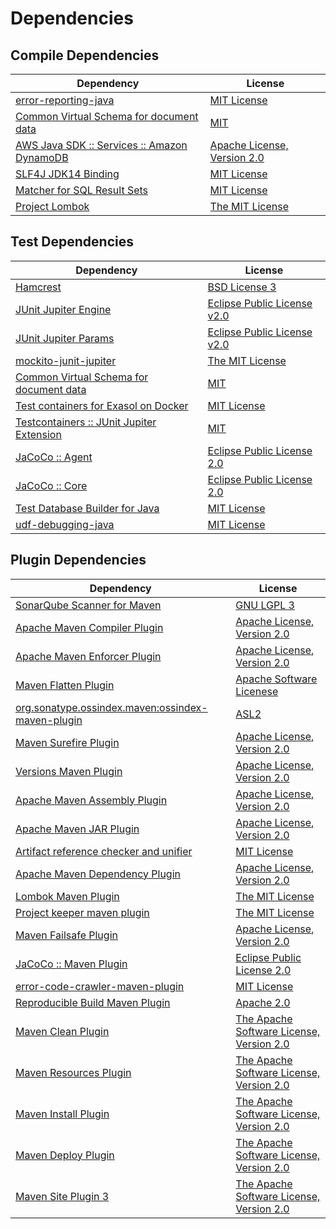 <!-- @formatter:off -->
# Dependencies

## Compile Dependencies

| Dependency                                       | License                          |
| ------------------------------------------------ | -------------------------------- |
| [error-reporting-java][0]                        | [MIT License][1]                 |
| [Common Virtual Schema for document data][2]     | [MIT][3]                         |
| [AWS Java SDK :: Services :: Amazon DynamoDB][4] | [Apache License, Version 2.0][5] |
| [SLF4J JDK14 Binding][6]                         | [MIT License][7]                 |
| [Matcher for SQL Result Sets][8]                 | [MIT License][9]                 |
| [Project Lombok][10]                             | [The MIT License][11]            |

## Test Dependencies

| Dependency                                      | License                           |
| ----------------------------------------------- | --------------------------------- |
| [Hamcrest][12]                                  | [BSD License 3][13]               |
| [JUnit Jupiter Engine][14]                      | [Eclipse Public License v2.0][15] |
| [JUnit Jupiter Params][14]                      | [Eclipse Public License v2.0][15] |
| [mockito-junit-jupiter][16]                     | [The MIT License][17]             |
| [Common Virtual Schema for document data][2]    | [MIT][3]                          |
| [Test containers for Exasol on Docker][18]      | [MIT License][19]                 |
| [Testcontainers :: JUnit Jupiter Extension][20] | [MIT][21]                         |
| [JaCoCo :: Agent][22]                           | [Eclipse Public License 2.0][23]  |
| [JaCoCo :: Core][22]                            | [Eclipse Public License 2.0][23]  |
| [Test Database Builder for Java][24]            | [MIT License][25]                 |
| [udf-debugging-java][26]                        | [MIT License][27]                 |

## Plugin Dependencies

| Dependency                                              | License                                        |
| ------------------------------------------------------- | ---------------------------------------------- |
| [SonarQube Scanner for Maven][28]                       | [GNU LGPL 3][29]                               |
| [Apache Maven Compiler Plugin][30]                      | [Apache License, Version 2.0][31]              |
| [Apache Maven Enforcer Plugin][32]                      | [Apache License, Version 2.0][31]              |
| [Maven Flatten Plugin][33]                              | [Apache Software Licenese][31]                 |
| [org.sonatype.ossindex.maven:ossindex-maven-plugin][34] | [ASL2][35]                                     |
| [Maven Surefire Plugin][36]                             | [Apache License, Version 2.0][31]              |
| [Versions Maven Plugin][37]                             | [Apache License, Version 2.0][31]              |
| [Apache Maven Assembly Plugin][38]                      | [Apache License, Version 2.0][31]              |
| [Apache Maven JAR Plugin][39]                           | [Apache License, Version 2.0][31]              |
| [Artifact reference checker and unifier][40]            | [MIT License][41]                              |
| [Apache Maven Dependency Plugin][42]                    | [Apache License, Version 2.0][31]              |
| [Lombok Maven Plugin][43]                               | [The MIT License][3]                           |
| [Project keeper maven plugin][44]                       | [The MIT License][45]                          |
| [Maven Failsafe Plugin][46]                             | [Apache License, Version 2.0][31]              |
| [JaCoCo :: Maven Plugin][47]                            | [Eclipse Public License 2.0][23]               |
| [error-code-crawler-maven-plugin][48]                   | [MIT License][49]                              |
| [Reproducible Build Maven Plugin][50]                   | [Apache 2.0][35]                               |
| [Maven Clean Plugin][51]                                | [The Apache Software License, Version 2.0][35] |
| [Maven Resources Plugin][52]                            | [The Apache Software License, Version 2.0][35] |
| [Maven Install Plugin][53]                              | [The Apache Software License, Version 2.0][35] |
| [Maven Deploy Plugin][54]                               | [The Apache Software License, Version 2.0][35] |
| [Maven Site Plugin 3][55]                               | [The Apache Software License, Version 2.0][35] |

[0]: https://github.com/exasol/error-reporting-java/
[1]: https://github.com/exasol/error-reporting-java/blob/main/LICENSE
[2]: https://github.com/exasol/virtual-schema-common-document/
[3]: https://opensource.org/licenses/MIT
[4]: https://aws.amazon.com/sdkforjava
[5]: https://aws.amazon.com/apache2.0
[6]: http://www.slf4j.org
[7]: http://www.opensource.org/licenses/mit-license.php
[8]: https://github.com/exasol/hamcrest-resultset-matcher/
[9]: https://github.com/exasol/hamcrest-resultset-matcher/blob/main/LICENSE
[10]: https://projectlombok.org
[11]: https://projectlombok.org/LICENSE
[12]: http://hamcrest.org/JavaHamcrest/
[13]: http://opensource.org/licenses/BSD-3-Clause
[14]: https://junit.org/junit5/
[15]: https://www.eclipse.org/legal/epl-v20.html
[16]: https://github.com/mockito/mockito
[17]: https://github.com/mockito/mockito/blob/main/LICENSE
[18]: https://github.com/exasol/exasol-testcontainers/
[19]: https://github.com/exasol/exasol-testcontainers/blob/main/LICENSE
[20]: https://testcontainers.org
[21]: http://opensource.org/licenses/MIT
[22]: https://www.eclemma.org/jacoco/index.html
[23]: https://www.eclipse.org/legal/epl-2.0/
[24]: https://github.com/exasol/test-db-builder-java/
[25]: https://github.com/exasol/test-db-builder-java/blob/main/LICENSE
[26]: https://github.com/exasol/udf-debugging-java/
[27]: https://github.com/exasol/udf-debugging-java/blob/main/LICENSE
[28]: http://sonarsource.github.io/sonar-scanner-maven/
[29]: http://www.gnu.org/licenses/lgpl.txt
[30]: https://maven.apache.org/plugins/maven-compiler-plugin/
[31]: https://www.apache.org/licenses/LICENSE-2.0.txt
[32]: https://maven.apache.org/enforcer/maven-enforcer-plugin/
[33]: https://www.mojohaus.org/flatten-maven-plugin/
[34]: https://sonatype.github.io/ossindex-maven/maven-plugin/
[35]: http://www.apache.org/licenses/LICENSE-2.0.txt
[36]: https://maven.apache.org/surefire/maven-surefire-plugin/
[37]: https://www.mojohaus.org/versions/versions-maven-plugin/
[38]: https://maven.apache.org/plugins/maven-assembly-plugin/
[39]: https://maven.apache.org/plugins/maven-jar-plugin/
[40]: https://github.com/exasol/artifact-reference-checker-maven-plugin/
[41]: https://github.com/exasol/artifact-reference-checker-maven-plugin/blob/main/LICENSE
[42]: https://maven.apache.org/plugins/maven-dependency-plugin/
[43]: https://anthonywhitford.com/lombok.maven/lombok-maven-plugin/
[44]: https://github.com/exasol/project-keeper/
[45]: https://github.com/exasol/project-keeper/blob/main/LICENSE
[46]: https://maven.apache.org/surefire/maven-failsafe-plugin/
[47]: https://www.jacoco.org/jacoco/trunk/doc/maven.html
[48]: https://github.com/exasol/error-code-crawler-maven-plugin/
[49]: https://github.com/exasol/error-code-crawler-maven-plugin/blob/main/LICENSE
[50]: http://zlika.github.io/reproducible-build-maven-plugin
[51]: http://maven.apache.org/plugins/maven-clean-plugin/
[52]: http://maven.apache.org/plugins/maven-resources-plugin/
[53]: http://maven.apache.org/plugins/maven-install-plugin/
[54]: http://maven.apache.org/plugins/maven-deploy-plugin/
[55]: http://maven.apache.org/plugins/maven-site-plugin/
